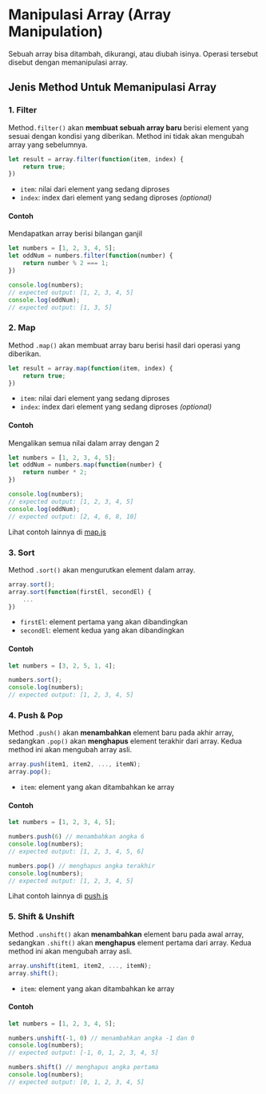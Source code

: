 # Manipulasi Array (Array Manipulation)

Sebuah array bisa ditambah, dikurangi, atau diubah isinya. Operasi tersebut disebut dengan memanipulasi array.

## Jenis Method Untuk Memanipulasi Array

### 1. Filter

Method`.filter()` akan **membuat sebuah array baru** berisi element yang sesuai dengan kondisi yang diberikan. Method ini tidak akan mengubah array yang sebelumnya.

```js
let result = array.filter(function(item, index) {
	return true;
})
```

- `item`: nilai dari element yang sedang diproses
- `index`: index dari element yang sedang diproses *(optional)*

#### Contoh

Mendapatkan array berisi bilangan ganjil

```js
let numbers = [1, 2, 3, 4, 5];
let oddNum = numbers.filter(function(number) {
	return number % 2 === 1;
})

console.log(numbers);
// expected output: [1, 2, 3, 4, 5]
console.log(oddNum);
// expected output: [1, 3, 5]
```

### 2. Map

Method `.map()` akan membuat array baru berisi hasil dari operasi yang diberikan.

```js
let result = array.map(function(item, index) {
	return true;
})
```

- `item`: nilai dari element yang sedang diproses
- `index`: index dari element yang sedang diproses *(optional)*

#### Contoh

Mengalikan semua nilai dalam array dengan 2

```js
let numbers = [1, 2, 3, 4, 5];
let oddNum = numbers.map(function(number) {
	return number * 2;
})

console.log(numbers);
// expected output: [1, 2, 3, 4, 5]
console.log(oddNum);
// expected output: [2, 4, 6, 8, 10]
```
Lihat contoh lainnya di [map.js](map.js)

### 3. Sort

Method `.sort()` akan mengurutkan element dalam array.

```js
array.sort();
array.sort(function(firstEl, secondEl) {
	...
})
```

- `firstEl`: element pertama yang akan dibandingkan
- `secondEl`: element kedua yang akan dibandingkan

#### Contoh

```js
let numbers = [3, 2, 5, 1, 4];

numbers.sort();
console.log(numbers);
// expected output: [1, 2, 3, 4, 5]
```

### 4. Push & Pop

Method `.push()` akan **menambahkan** element baru pada akhir array, sedangkan `.pop()` akan **menghapus** element terakhir dari array. Kedua method ini akan mengubah array asli.

```js
array.push(item1, item2, ..., itemN);
array.pop();
```

- `item`: element yang akan ditambahkan ke array

#### Contoh

```js
let numbers = [1, 2, 3, 4, 5];

numbers.push(6) // menambahkan angka 6
console.log(numbers);
// expected output: [1, 2, 3, 4, 5, 6]

numbers.pop() // menghapus angka terakhir
console.log(numbers);
// expected output: [1, 2, 3, 4, 5]
```
Lihat contoh lainnya di [push.js](push.js)

### 5. Shift & Unshift

Method `.unshift()` akan **menambahkan** element baru pada awal array, sedangkan `.shift()` akan **menghapus** element pertama dari array. Kedua method ini akan mengubah array asli.

```js
array.unshift(item1, item2, ..., itemN);
array.shift();
```

- `item`: element yang akan ditambahkan ke array

#### Contoh

```js
let numbers = [1, 2, 3, 4, 5];

numbers.unshift(-1, 0) // menambahkan angka -1 dan 0
console.log(numbers);
// expected output: [-1, 0, 1, 2, 3, 4, 5]

numbers.shift() // menghapus angka pertama
console.log(numbers);
// expected output: [0, 1, 2, 3, 4, 5]
```